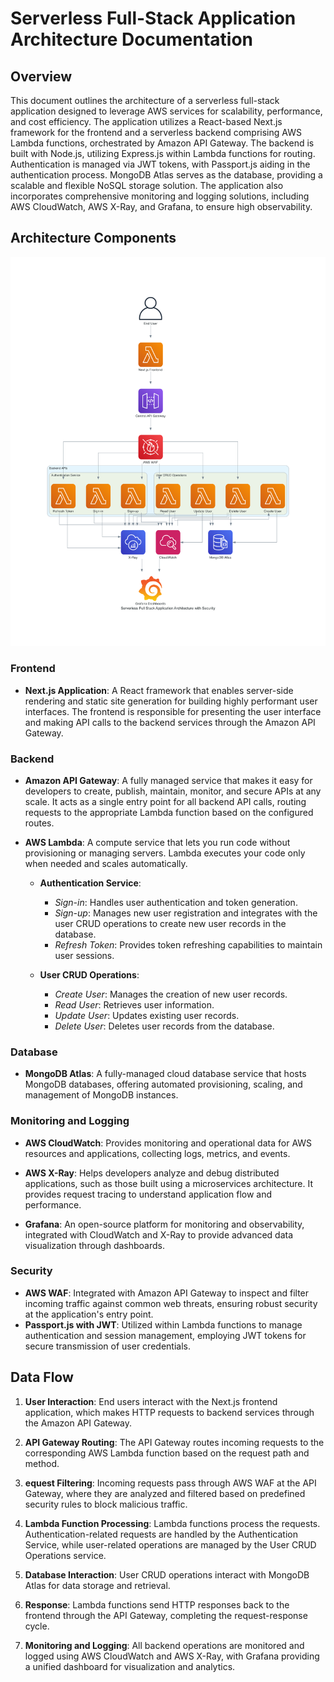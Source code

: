 # Serverless Full-Stack Application Architecture Documentation

## Overview

This document outlines the architecture of a serverless full-stack application designed to leverage AWS services for
scalability, performance, and cost efficiency. The application utilizes a React-based Next.js framework for the frontend
and a serverless backend comprising AWS Lambda functions, orchestrated by Amazon API Gateway. The backend is built with
Node.js, utilizing Express.js within Lambda functions for routing. Authentication is managed via JWT tokens, with
Passport.js aiding in the authentication process. MongoDB Atlas serves as the database, providing a scalable and
flexible NoSQL storage solution. The application also incorporates comprehensive monitoring and logging solutions,
including AWS CloudWatch, AWS X-Ray, and Grafana, to ensure high observability.

## Architecture Components

![](./diagram.png)

### Frontend

- **Next.js Application**: A React framework that enables server-side rendering and static site generation for building
  highly performant user interfaces. The frontend is responsible for presenting the user interface and making API calls
  to the backend services through the Amazon API Gateway.

### Backend

- **Amazon API Gateway**: A fully managed service that makes it easy for developers to create, publish, maintain,
  monitor, and secure APIs at any scale. It acts as a single entry point for all backend API calls, routing requests to
  the appropriate Lambda function based on the configured routes.

- **AWS Lambda**: A compute service that lets you run code without provisioning or managing servers. Lambda executes
  your code only when needed and scales automatically.

	- **Authentication Service**:
		- *Sign-in*: Handles user authentication and token generation.
		- *Sign-up*: Manages new user registration and integrates with the user CRUD operations to create new user records
		  in the database.
		- *Refresh Token*: Provides token refreshing capabilities to maintain user sessions.

	- **User CRUD Operations**:
		- *Create User*: Manages the creation of new user records.
		- *Read User*: Retrieves user information.
		- *Update User*: Updates existing user records.
		- *Delete User*: Deletes user records from the database.

### Database

- **MongoDB Atlas**: A fully-managed cloud database service that hosts MongoDB databases, offering automated
  provisioning, scaling, and management of MongoDB instances.

### Monitoring and Logging

- **AWS CloudWatch**: Provides monitoring and operational data for AWS resources and applications, collecting logs,
  metrics, and events.

- **AWS X-Ray**: Helps developers analyze and debug distributed applications, such as those built using a microservices
  architecture. It provides request tracing to understand application flow and performance.

- **Grafana**: An open-source platform for monitoring and observability, integrated with CloudWatch and X-Ray to provide
  advanced data visualization through dashboards.

### Security

- **AWS WAF**: Integrated with Amazon API Gateway to inspect and filter incoming traffic against common web threats,
  ensuring robust security at the application's entry point.
- **Passport.js with JWT**: Utilized within Lambda functions to manage authentication and session management, employing
  JWT tokens for secure transmission of user credentials.

## Data Flow

1. **User Interaction**: End users interact with the Next.js frontend application, which makes HTTP requests to backend
   services through the Amazon API Gateway.

2. **API Gateway Routing**: The API Gateway routes incoming requests to the corresponding AWS Lambda function based on
   the request path and method.

3. **equest Filtering**: Incoming requests pass through AWS WAF at the API Gateway, where they are analyzed and filtered
   based on predefined security rules to block malicious traffic.

4. **Lambda Function Processing**: Lambda functions process the requests. Authentication-related requests are handled by
   the Authentication Service, while user-related operations are managed by the User CRUD Operations service.

5. **Database Interaction**: User CRUD operations interact with MongoDB Atlas for data storage and retrieval.

6. **Response**: Lambda functions send HTTP responses back to the frontend through the API Gateway, completing the
   request-response cycle.

7. **Monitoring and Logging**: All backend operations are monitored and logged using AWS CloudWatch and AWS X-Ray, with
   Grafana providing a unified dashboard for visualization and analytics.
